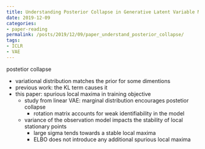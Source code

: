 ```yaml
---
title: Understanding Posterior Collapse in Generative Latent Variable Models
date: 2019-12-09
categories:
- paper-reading
permalink: /posts/2019/12/09/paper_understand_posterior_collapse/
tags:
- ICLR
- VAE
---
```


postetior collapse
- variational distribution matches the prior for some dimentions
- previous work: the KL term causes it
- this paper: spurious local maxima in training objective
    - study from linear VAE: marginal distribution encourages postetior collapse
        - rotation matrix accounts for weak identifiability in the model
    - variance of the observation model impacts the stability of local stationary points
        - large sigma tends towards a stable local maxima
        - ELBO does not introduce any additional spurious local maxima
